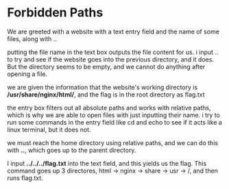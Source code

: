 # Forbidden Paths

We are greeted with a website with a text entry field and the name of some files, along with ..

putting the file name in the text box outputs the file content for us. i input .. to try and see if the website goes into the previous directory, and it does. But the directory seems to be empty, and we cannot do anything after opening a file.

we are given the information that the website's working directory is **/usr/share/nginx/html/**, and the flag is in the root directory as flag.txt

the entry box filters out all absolute paths and works with relative paths, which is why we are able to open files with just inputting their name. i try to run some commands in the entry field like cd and echo to see if it acts like a linux terminal, but it does not. 

we must reach the home directory using relative paths, and we can do this with **..**, which goes up to the parent directory.

I input **../../../flag.txt** into the text field, and this yields us the flag. This command goes up 3 directores, html -> nginx -> share -> usr -> /, and then runs flag.txt.